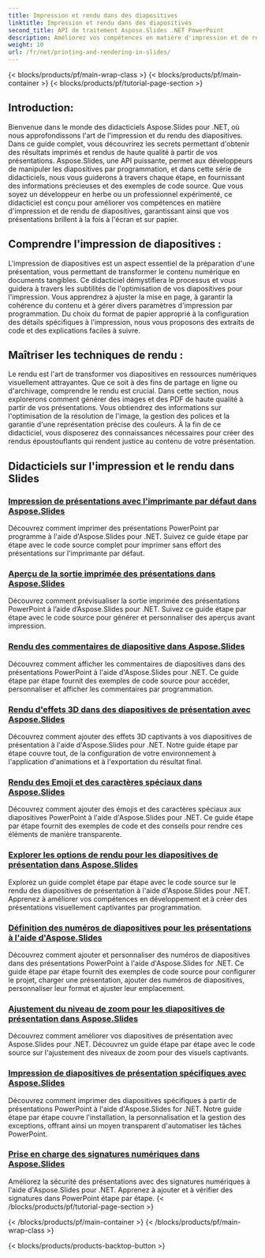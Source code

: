 ```yaml
---
title: Impression et rendu dans des diapositives
linktitle: Impression et rendu dans des diapositives
second_title: API de traitement Aspose.Slides .NET PowerPoint
description: Améliorez vos compétences en matière d'impression et de rendu de diapositives avec les didacticiels Aspose.Slides pour .NET. Apprenez les techniques étape par étape pour obtenir une sortie de haute qualité. Plongez dans la manipulation des diapositives maintenant !
weight: 10
url: /fr/net/printing-and-rendering-in-slides/
---
```


{< blocks/products/pf/main-wrap-class >}
{< blocks/products/pf/main-container >}
{< blocks/products/pf/tutorial-page-section >}


## Introduction:

Bienvenue dans le monde des didacticiels Aspose.Slides pour .NET, où nous approfondissons l'art de l'impression et du rendu des diapositives. Dans ce guide complet, vous découvrirez les secrets permettant d'obtenir des résultats imprimés et rendus de haute qualité à partir de vos présentations. Aspose.Slides, une API puissante, permet aux développeurs de manipuler les diapositives par programmation, et dans cette série de didacticiels, nous vous guiderons à travers chaque étape, en fournissant des informations précieuses et des exemples de code source. Que vous soyez un développeur en herbe ou un professionnel expérimenté, ce didacticiel est conçu pour améliorer vos compétences en matière d'impression et de rendu de diapositives, garantissant ainsi que vos présentations brillent à la fois à l'écran et sur papier.

## Comprendre l'impression de diapositives :

L'impression de diapositives est un aspect essentiel de la préparation d'une présentation, vous permettant de transformer le contenu numérique en documents tangibles. Ce didacticiel démystifiera le processus et vous guidera à travers les subtilités de l'optimisation de vos diapositives pour l'impression. Vous apprendrez à ajuster la mise en page, à garantir la cohérence du contenu et à gérer divers paramètres d'impression par programmation. Du choix du format de papier approprié à la configuration des détails spécifiques à l'impression, nous vous proposons des extraits de code et des explications faciles à suivre.

## Maîtriser les techniques de rendu :

Le rendu est l'art de transformer vos diapositives en ressources numériques visuellement attrayantes. Que ce soit à des fins de partage en ligne ou d'archivage, comprendre le rendu est crucial. Dans cette section, nous explorerons comment générer des images et des PDF de haute qualité à partir de vos présentations. Vous obtiendrez des informations sur l'optimisation de la résolution de l'image, la gestion des polices et la garantie d'une représentation précise des couleurs. À la fin de ce didacticiel, vous disposerez des connaissances nécessaires pour créer des rendus époustouflants qui rendent justice au contenu de votre présentation.

## Didacticiels sur l'impression et le rendu dans Slides
### [Impression de présentations avec l'imprimante par défaut dans Aspose.Slides](./printing-with-default-printer/)
Découvrez comment imprimer des présentations PowerPoint par programme à l'aide d'Aspose.Slides pour .NET. Suivez ce guide étape par étape avec le code source complet pour imprimer sans effort des présentations sur l'imprimante par défaut.
### [Aperçu de la sortie imprimée des présentations dans Aspose.Slides](./presentation-print-preview/)
Découvrez comment prévisualiser la sortie imprimée des présentations PowerPoint à l’aide d’Aspose.Slides pour .NET. Suivez ce guide étape par étape avec le code source pour générer et personnaliser des aperçus avant impression.
### [Rendu des commentaires de diapositive dans Aspose.Slides](./rendering-slide-comments/)
Découvrez comment afficher les commentaires de diapositives dans des présentations PowerPoint à l'aide d'Aspose.Slides pour .NET. Ce guide étape par étape fournit des exemples de code source pour accéder, personnaliser et afficher les commentaires par programmation.
### [Rendu d'effets 3D dans des diapositives de présentation avec Aspose.Slides](./rendering-3d-effects/)
Découvrez comment ajouter des effets 3D captivants à vos diapositives de présentation à l'aide d'Aspose.Slides pour .NET. Notre guide étape par étape couvre tout, de la configuration de votre environnement à l'application d'animations et à l'exportation du résultat final.
### [Rendu des Emoji et des caractères spéciaux dans Aspose.Slides](./rendering-emoji-special-characters/)
Découvrez comment ajouter des émojis et des caractères spéciaux aux diapositives PowerPoint à l'aide d'Aspose.Slides pour .NET. Ce guide étape par étape fournit des exemples de code et des conseils pour rendre ces éléments de manière transparente.
### [Explorer les options de rendu pour les diapositives de présentation dans Aspose.Slides](./presentation-render-options/)
Explorez un guide complet étape par étape avec le code source sur le rendu des diapositives de présentation à l'aide d'Aspose.Slides pour .NET. Apprenez à améliorer vos compétences en développement et à créer des présentations visuellement captivantes par programmation.
### [Définition des numéros de diapositives pour les présentations à l'aide d'Aspose.Slides](./setting-slide-numbers/)
Découvrez comment ajouter et personnaliser des numéros de diapositives dans des présentations PowerPoint à l'aide d'Aspose.Slides for .NET. Ce guide étape par étape fournit des exemples de code source pour configurer le projet, charger une présentation, ajouter des numéros de diapositives, personnaliser leur format et ajuster leur emplacement.
### [Ajustement du niveau de zoom pour les diapositives de présentation dans Aspose.Slides](./adjusting-zoom-level/)
Découvrez comment améliorer vos diapositives de présentation avec Aspose.Slides pour .NET. Découvrez un guide étape par étape avec le code source sur l'ajustement des niveaux de zoom pour des visuels captivants.
### [Impression de diapositives de présentation spécifiques avec Aspose.Slides](./printing-specific-slides/)
Découvrez comment imprimer des diapositives spécifiques à partir de présentations PowerPoint à l'aide d'Aspose.Slides for .NET. Notre guide étape par étape couvre l'installation, la personnalisation et la gestion des exceptions, offrant ainsi un moyen transparent d'automatiser les tâches PowerPoint.
### [Prise en charge des signatures numériques dans Aspose.Slides](./digital-signature-support/)
Améliorez la sécurité des présentations avec des signatures numériques à l'aide d'Aspose.Slides pour .NET. Apprenez à ajouter et à vérifier des signatures dans PowerPoint étape par étape.
{< /blocks/products/pf/tutorial-page-section >}

{< /blocks/products/pf/main-container >}
{< /blocks/products/pf/main-wrap-class >}

{< blocks/products/products-backtop-button >}
